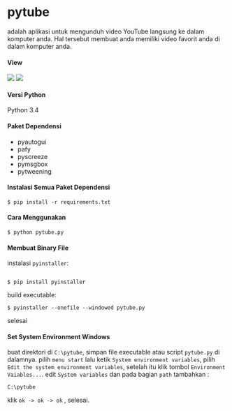 # pytube
adalah aplikasi untuk mengunduh video YouTube langsung ke dalam komputer anda. Hal tersebut membuat anda memiliki video favorit anda di dalam komputer anda.

#### View
![](https://yanwarsolahudinn.files.wordpress.com/2015/08/pytub1.jpg)
![](https://yanwarsolahudinn.files.wordpress.com/2015/08/pytub2.jpg)

#### Versi Python
Python 3.4

#### Paket Dependensi
* pyautogui
* pafy
* pyscreeze
* pymsgbox
* pytweening

#### Instalasi Semua Paket Dependensi
```
$ pip install -r requirements.txt
```

#### Cara Menggunakan
```
$ python pytube.py
```

#### Membuat Binary File
instalasi `pyinstaller`:
```

$ pip install pyinstaller
```
build executable:
```
$ pyinstaller --onefile --windowed pytube.py
```
selesai

#### Set System Environment Windows
buat direktori di `C:\pytube`, simpan file executable atau script `pytube.py` di dalamnya. pilih `menu start` lalu ketik `System environment variables`, pilih `Edit the system environment variables`, setelah itu klik tombol `Environment Vaiables...`. edit `System variables` dan pada bagian `path` tambahkan :
```
C:\pytube
```
klik `ok -> ok -> ok` , selesai.
